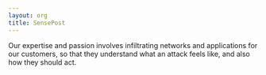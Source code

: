 ```yaml
---
layout: org
title: SensePost
---
```

Our expertise and passion involves infiltrating networks and applications for our customers, so that they understand what an attack feels like, and also how they should act.
